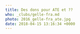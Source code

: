 ```yaml
---
title: Des dons pour ATE et ??
who: _clubs/gelle-fra.md
photo: 2016_gelle-fra_ate.jpg
date: 2018-04-15 13:16:34 +0000
---
```

